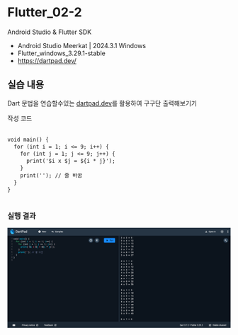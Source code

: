 # Flutter_02-2
Android Studio & Flutter SDK
- Android Studio Meerkat | 2024.3.1 Windows
- Flutter_windows_3.29.1-stable
- https://dartpad.dev/


## 실습 내용
Dart 문법을 연습할수있는 [dartpad.dev](https://dartpad.dev/)를 활용하여 구구단 출력해보기기


작성 코드
<pre>
<code>
void main() {
  for (int i = 1; i <= 9; i++) {
    for (int j = 1; j <= 9; j++) {
      print('$i x $j = ${i * j}');
    }
    print(''); // 줄 바꿈
  }
}
</code>
</pre>


### 실행 결과
![코드 실행 결과](./images/flutter_02-2.png)